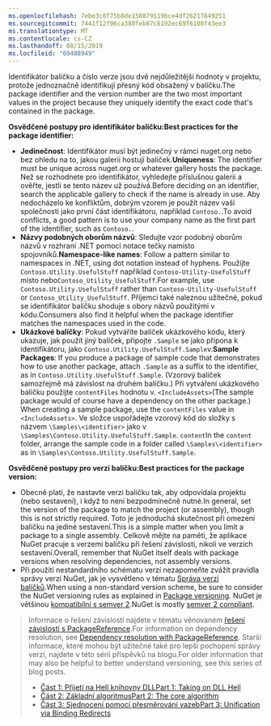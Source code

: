 ```yaml
---
ms.openlocfilehash: 7ebe3c0f75b8de158879119bce4df26217849251
ms.sourcegitcommit: 7441f12f06ca380feb87c6192ec69f6108f43ee3
ms.translationtype: MT
ms.contentlocale: cs-CZ
ms.lasthandoff: 08/15/2019
ms.locfileid: "69488949"
---
```

<span data-ttu-id="bfd7a-101">Identifikátor balíčku a číslo verze jsou dvě nejdůležitější hodnoty v projektu, protože jednoznačně identifikují přesný kód obsažený v balíčku.</span><span class="sxs-lookup"><span data-stu-id="bfd7a-101">The package identifier and the version number are the two most important values in the project because they uniquely identify the exact code that's contained in the package.</span></span>

<span data-ttu-id="bfd7a-102">**Osvědčené postupy pro identifikátor balíčku:**</span><span class="sxs-lookup"><span data-stu-id="bfd7a-102">**Best practices for the package identifier:**</span></span>

- <span data-ttu-id="bfd7a-103">**Jedinečnost**: Identifikátor musí být jedinečný v rámci nuget.org nebo bez ohledu na to, jakou galerii hostují balíček.</span><span class="sxs-lookup"><span data-stu-id="bfd7a-103">**Uniqueness**: The identifier must be unique across nuget.org or whatever gallery hosts the package.</span></span> <span data-ttu-id="bfd7a-104">Než se rozhodnete pro identifikátor, vyhledejte příslušnou galerii a ověřte, jestli se tento název už používá.</span><span class="sxs-lookup"><span data-stu-id="bfd7a-104">Before deciding on an identifier, search the applicable gallery to check if the name is already in use.</span></span> <span data-ttu-id="bfd7a-105">Aby nedocházelo ke konfliktům, dobrým vzorem je použít název vaší společnosti jako první část identifikátoru, například `Contoso.`.</span><span class="sxs-lookup"><span data-stu-id="bfd7a-105">To avoid conflicts, a good pattern is to use your company name as the first part of the identifier, such as `Contoso.`.</span></span>
- <span data-ttu-id="bfd7a-106">**Názvy podobných oborům názvů**: Sledujte vzor podobný oborům názvů v rozhraní .NET pomocí notace tečky namísto spojovníků.</span><span class="sxs-lookup"><span data-stu-id="bfd7a-106">**Namespace-like names**: Follow a pattern similar to namespaces in .NET, using dot notation instead of hyphens.</span></span> <span data-ttu-id="bfd7a-107">Použijte `Contoso.Utility.UsefulStuff` například `Contoso-Utility-UsefulStuff` místo nebo`Contoso_Utility_UsefulStuff`.</span><span class="sxs-lookup"><span data-stu-id="bfd7a-107">For example, use `Contoso.Utility.UsefulStuff` rather than `Contoso-Utility-UsefulStuff` or `Contoso_Utility_UsefulStuff`.</span></span> <span data-ttu-id="bfd7a-108">Příjemci také naleznou užitečné, pokud se identifikátor balíčku shoduje s obory názvů použitými v kódu.</span><span class="sxs-lookup"><span data-stu-id="bfd7a-108">Consumers also find it helpful when the package identifier matches the namespaces used in the code.</span></span>
- <span data-ttu-id="bfd7a-109">**Ukázkové balíčky**: Pokud vytváříte balíček ukázkového kódu, který ukazuje, jak použít jiný balíček, připojte `.Sample` se jako přípona k identifikátoru, jako `Contoso.Utility.UsefulStuff.Sample`v.</span><span class="sxs-lookup"><span data-stu-id="bfd7a-109">**Sample Packages**: If you produce a package of sample code that demonstrates how to use another package, attach `.Sample` as a suffix to the identifier, as in `Contoso.Utility.UsefulStuff.Sample`.</span></span> <span data-ttu-id="bfd7a-110">(Vzorový balíček samozřejmě má závislost na druhém balíčku.) Při vytváření ukázkového balíčku použijte `contentFiles` hodnotu v. `<IncludeAssets>`</span><span class="sxs-lookup"><span data-stu-id="bfd7a-110">(The sample package would of course have a dependency on the other package.) When creating a sample package, use the `contentFiles` value in `<IncludeAssets>`.</span></span> <span data-ttu-id="bfd7a-111">Ve složce uspořádejte vzorový kód do složky s názvem `\Samples\<identifier>` jako v `\Samples\Contoso.Utility.UsefulStuff.Sample`. `content`</span><span class="sxs-lookup"><span data-stu-id="bfd7a-111">In the `content` folder, arrange the sample code in a folder called `\Samples\<identifier>` as in `\Samples\Contoso.Utility.UsefulStuff.Sample`.</span></span>

<span data-ttu-id="bfd7a-112">**Osvědčené postupy pro verzi balíčku:**</span><span class="sxs-lookup"><span data-stu-id="bfd7a-112">**Best practices for the package version:**</span></span>

- <span data-ttu-id="bfd7a-113">Obecně platí, že nastavte verzi balíčku tak, aby odpovídala projektu (nebo sestavení), i když to není bezpodmínečně nutné.</span><span class="sxs-lookup"><span data-stu-id="bfd7a-113">In general, set the version of the package to match the project (or assembly), though this is not strictly required.</span></span> <span data-ttu-id="bfd7a-114">Toto je jednoduchá skutečnost při omezení balíčku na jediné sestavení.</span><span class="sxs-lookup"><span data-stu-id="bfd7a-114">This is a simple matter when you limit a package to a single assembly.</span></span> <span data-ttu-id="bfd7a-115">Celkově mějte na paměti, že aplikace NuGet pracuje s verzemi balíčku při řešení závislostí, nikoli ve verzích sestavení.</span><span class="sxs-lookup"><span data-stu-id="bfd7a-115">Overall, remember that NuGet itself deals with package versions when resolving dependencies, not assembly versions.</span></span>
- <span data-ttu-id="bfd7a-116">Při použití nestandardního schématu verzí nezapomeňte zvážit pravidla správy verzí NuGet, jak je vysvětleno v tématu [Správa verzí balíčků](../../concepts/package-versioning.md).</span><span class="sxs-lookup"><span data-stu-id="bfd7a-116">When using a non-standard version scheme, be sure to consider the NuGet versioning rules as explained in [Package versioning](../../concepts/package-versioning.md).</span></span> <span data-ttu-id="bfd7a-117">NuGet je většinou [kompatibilní s semver 2](../../concepts/package-versioning.md#semantic-versioning-200).</span><span class="sxs-lookup"><span data-stu-id="bfd7a-117">NuGet is mostly [semver 2 compliant](../../concepts/package-versioning.md#semantic-versioning-200).</span></span>

> <span data-ttu-id="bfd7a-118">Informace o řešení závislostí najdete v tématu věnovaném [řešení závislostí s PackageReference](../../concepts/dependency-resolution.md#dependency-resolution-with-packagereference).</span><span class="sxs-lookup"><span data-stu-id="bfd7a-118">For information on dependency resolution, see [Dependency resolution with PackageReference](../../concepts/dependency-resolution.md#dependency-resolution-with-packagereference).</span></span> <span data-ttu-id="bfd7a-119">Starší informace, které mohou být užitečné také pro lepší pochopení správy verzí, najdete v této sérii příspěvků na blogu.</span><span class="sxs-lookup"><span data-stu-id="bfd7a-119">For older information that may also be helpful to better understand versioning, see this series of blog posts.</span></span>
>
> - [<span data-ttu-id="bfd7a-120">Část 1: Přijetí na Hell knihovny DLL</span><span class="sxs-lookup"><span data-stu-id="bfd7a-120">Part 1: Taking on DLL Hell</span></span>](http://blog.davidebbo.com/2011/01/nuget-versioning-part-1-taking-on-dll.html)
> - [<span data-ttu-id="bfd7a-121">Část 2: Základní algoritmus</span><span class="sxs-lookup"><span data-stu-id="bfd7a-121">Part 2: The core algorithm</span></span>](http://blog.davidebbo.com/2011/01/nuget-versioning-part-2-core-algorithm.html)
> - [<span data-ttu-id="bfd7a-122">Část 3: Sjednocení pomocí přesměrování vazeb</span><span class="sxs-lookup"><span data-stu-id="bfd7a-122">Part 3: Unification via Binding Redirects</span></span>](http://blog.davidebbo.com/2011/01/nuget-versioning-part-3-unification-via.html)